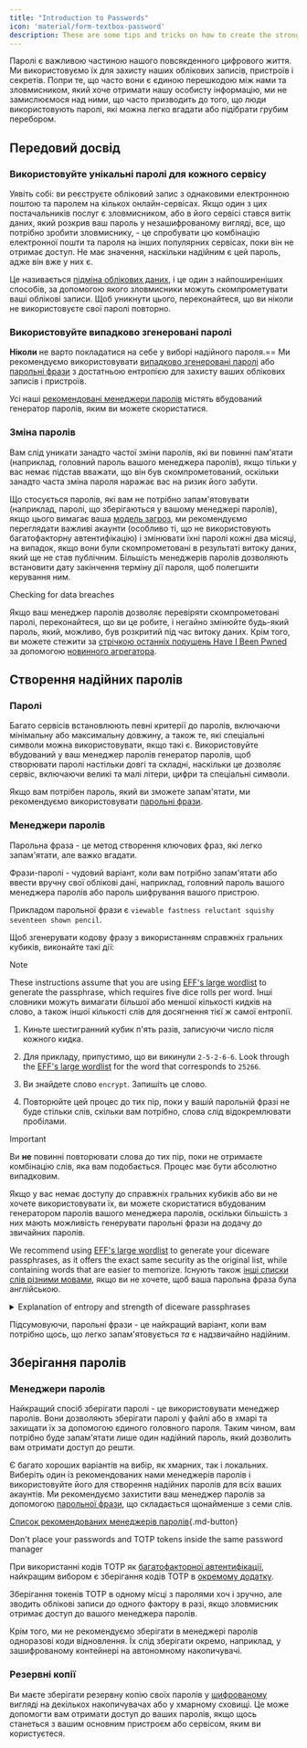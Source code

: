 ```yaml
---
title: "Introduction to Passwords"
icon: 'material/form-textbox-password'
description: These are some tips and tricks on how to create the strongest passwords and keep your accounts secure.
---
```


Паролі є важливою частиною нашого повсякденного цифрового життя. Ми використовуємо їх для захисту наших облікових записів, пристроїв і секретів. Попри те, що часто вони є єдиною перешкодою між нами та зловмисником, який хоче отримати нашу особисту інформацію, ми не замислюємося над ними, що часто призводить до того, що люди використовують паролі, які можна легко вгадати або підібрати грубим перебором.

## Передовий досвід

### Використовуйте унікальні паролі для кожного сервісу

Уявіть собі: ви реєструєте обліковий запис з однаковими електронною поштою та паролем на кількох онлайн-сервісах. Якщо один з цих постачальників послуг є зловмисником, або в його сервісі стався витік даних, який розкрив ваш пароль у незашифрованому вигляді, все, що потрібно зробити зловмиснику, - це спробувати цю комбінацію електронної пошти та пароля на інших популярних сервісах, поки він не отримає доступ. Не має значення, наскільки надійним є цей пароль, адже він вже у них є.

Це називається [підміна облікових даних](https://en.wikipedia.org/wiki/Credential_stuffing), і це один з найпоширеніших способів, за допомогою якого зловмисники можуть скомпрометувати ваші облікові записи. Щоб уникнути цього, переконайтеся, що ви ніколи не використовуєте свої паролі повторно.

### Використовуйте випадково згенеровані паролі

**Ніколи** не варто покладатися на себе у виборі надійного пароля.== Ми рекомендуємо використовувати [випадково згенеровані паролі](#passwords) або [парольні фрази](#diceware-passphrases) з достатньою ентропією для захисту ваших облікових записів і пристроїв.

Усі наші [рекомендовані менеджери паролів](../passwords.md) містять вбудований генератор паролів, яким ви можете скористатися.

### Зміна паролів

Вам слід уникати занадто частої зміни паролів, які ви повинні пам'ятати (наприклад, головний пароль вашого менеджера паролів), якщо тільки у вас немає підстав вважати, що він був скомпрометований, оскільки занадто часта зміна пароля наражає вас на ризик його забути.

Що стосується паролів, які вам не потрібно запам'ятовувати (наприклад, паролі, що зберігаються у вашому менеджері паролів), якщо цього вимагає ваша [модель загроз](threat-modeling.md), ми рекомендуємо переглядати важливі акаунти (особливо ті, що не використовують багатофакторну автентифікацію) і змінювати їхні паролі кожні два місяці, на випадок, якщо вони були скомпрометовані в результаті витоку даних, який ще не став публічним. Більшість менеджерів паролів дозволяють встановити дату закінчення терміну дії пароля, щоб полегшити керування ним.

<div class="admonition tip" markdown>
<p class="admonition-title">Checking for data breaches</p>

Якщо ваш менеджер паролів дозволяє перевіряти скомпрометовані паролі, переконайтеся, що ви це робите, і негайно змінюйте будь-який пароль, який, можливо, був розкритий під час витоку даних. Крім того, ви можете стежити за [стрічкою останніх порушень Have I Been Pwned](https://feeds.feedburner.com/HaveIBeenPwnedLatestBreaches) за допомогою [новинного агрегатора](../news-aggregators.md).

</div>

## Створення надійних паролів

### Паролі

Багато сервісів встановлюють певні критерії до паролів, включаючи мінімальну або максимальну довжину, а також те, які спеціальні символи можна використовувати, якщо такі є. Використовуйте вбудований у ваш менеджер паролів генератор паролів, щоб створювати паролі настільки довгі та складні, наскільки це дозволяє сервіс, включаючи великі та малі літери, цифри та спеціальні символи.

Якщо вам потрібен пароль, який ви зможете запам'ятати, ми рекомендуємо використовувати [парольні фрази](#diceware-passphrases).

### Менеджери паролів

Парольна фраза - це метод створення ключових фраз, які легко запам'ятати, але важко вгадати.

Фрази-паролі - чудовий варіант, коли вам потрібно запам'ятати або ввести вручну свої облікові дані, наприклад, головний пароль вашого менеджера паролів або пароль шифрування вашого пристрою.

Прикладом парольної фрази є `viewable fastness reluctant squishy seventeen shown pencil`.

Щоб згенерувати кодову фразу з використанням справжніх гральних кубиків, виконайте такі дії:

<div class="admonition Note" markdown>
<p class="admonition-title">Note</p>

These instructions assume that you are using [EFF's large wordlist](https://eff.org/files/2016/07/18/eff_large_wordlist.txt) to generate the passphrase, which requires five dice rolls per word. Інші словники можуть вимагати більшої або меншої кількості кидків на слово, а також іншої кількості слів для досягнення тієї ж самої ентропії.

</div>

1. Киньте шестигранний кубик п'ять разів, записуючи число після кожного кидка.

2. Для прикладу, припустимо, що ви викинули `2-5-2-6-6`. Look through the [EFF's large wordlist](https://eff.org/files/2016/07/18/eff_large_wordlist.txt) for the word that corresponds to `25266`.

3. Ви знайдете слово `encrypt`. Запишіть це слово.

4. Повторюйте цей процес до тих пір, поки у вашій парольній фразі не буде стільки слів, скільки вам потрібно, слова слід відокремлювати пробілами.

<div class="admonition warning" markdown>
<p class="admonition-title">Important</p>

Ви **не** повинні повторювати слова до тих пір, поки не отримаєте комбінацію слів, яка вам подобається. Процес має бути абсолютно випадковим.

</div>

Якщо у вас немає доступу до справжніх гральних кубиків або ви не хочете використовувати їх, ви можете скористатися вбудованим генератором паролів вашого менеджера паролів, оскільки більшість з них мають можливість генерувати парольні фрази на додачу до звичайних паролів.

We recommend using [EFF's large wordlist](https://eff.org/files/2016/07/18/eff_large_wordlist.txt) to generate your diceware passphrases, as it offers the exact same security as the original list, while containing words that are easier to memorize. Існують також [інші списки слів різними мовами](https://theworld.com/~reinhold/diceware.html#Diceware%20in%20Other%20Languages|outline), якщо ви не хочете, щоб ваша парольна фраза була англійською.

<details class="note" markdown>
<summary>Explanation of entropy and strength of diceware passphrases</summary>

To demonstrate how strong diceware passphrases are, we'll use the aforementioned seven word passphrase (`viewable fastness reluctant squishy seventeen shown pencil`) and [EFF's large wordlist](https://eff.org/files/2016/07/18/eff_large_wordlist.txt) as an example.

Одним із показників для визначення сили парольної фрази є її ентропія. Ентропія кожного слова у фразі обчислюється як $\text{log}_2(\text{WordsInList})$, а загальна ентропія фрази обчислюється як $\text{log}_2(\text{WordsInList}^\text{WordsInPhrase})$.

Отже, кожне слово у вищезгаданому списку дає ~12.9 біт ентропії ($\text{log}_2(7776)$), а похідна від нього фраза з семи слів має ~90.47 біт ентропії ($\text{log}_2(7776^7)$).

The [EFF's large wordlist](https://eff.org/files/2016/07/18/eff_large_wordlist.txt) contains 7776 unique words. Щоб підрахувати кількість можливих ключових фраз, все, що нам потрібно зробити, це $\text{WordsInList}^\text{WordsInPhrase}$, або у нашому випадку, $7776^7$.

Let's put all of this in perspective: A seven word passphrase using [EFF's large wordlist](https://eff.org/files/2016/07/18/eff_large_wordlist.txt) is one of ~1,719,070,799,748,422,500,000,000,000 possible passphrases.

В середньому, щоб вгадати вашу фразу, потрібно спробувати 50% всіх можливих комбінацій. Враховуючи це, навіть якщо ваш супротивник здатний робити ~1 000 000 000 000 000 спроб за секунду, йому все одно знадобиться ~27 255 689 років, щоб вгадати вашу парольну фразу. Це так, навіть якщо чинні наступні умови:

- Ваш супротивник знає, що ви використовували парольну фразу.
- Ваш супротивник знає конкретний список слів, який ви використовували.
- Ваш супротивник знає, скільки слів містить ваша парольна фраза.

</details>

Підсумовуючи, парольні фрази - це найкращий варіант, коли вам потрібно щось, що легко запам'ятовується *та* є надзвичайно надійним.

## Зберігання паролів

### Менеджери паролів

Найкращий спосіб зберігати паролі - це використовувати менеджер паролів. Вони дозволяють зберігати паролі у файлі або в хмарі та захищати їх за допомогою єдиного головного пароля. Таким чином, вам потрібно буде запам'ятати лише один надійний пароль, який дозволить вам отримати доступ до решти.

Є багато хороших варіантів на вибір, як хмарних, так і локальних. Виберіть один із рекомендованих нами менеджерів паролів і використовуйте його для створення надійних паролів для всіх ваших акаунтів. Ми рекомендуємо захистити ваш менеджер паролів за допомогою [парольної фрази](#diceware-passphrases), що складається щонайменше з семи слів.

[Список рекомендованих менеджерів паролів](../passwords.md ""){.md-button}

<div class="admonition warning" markdown>
<p class="admonition-title">Don't place your passwords and TOTP tokens inside the same password manager</p>

При використанні кодів TOTP як [багатофакторної автентифікації](../multi-factor-authentication.md), найкращим вибором є зберігання кодів TOTP в [окремому додатку](../multi-factor-authentication.md#authenticator-apps).

Зберігання токенів TOTP в одному місці з паролями хоч і зручно, але зводить облікові записи до одного фактору в разі, якщо зловмисник отримає доступ до вашого менеджера паролів.

Крім того, ми не рекомендуємо зберігати в менеджері паролів одноразові коди відновлення. Їх слід зберігати окремо, наприклад, у зашифрованому контейнері на автономному накопичувачі.

</div>

### Резервні копії

Ви маєте зберігати резервну копію своїх паролів у [шифрованому](../encryption.md) вигляді на декількох накопичувачах або у хмарному сховищі. Це може допомогти вам отримати доступ до ваших паролів, якщо щось станеться з вашим основним пристроєм або сервісом, яким ви користуєтеся.
